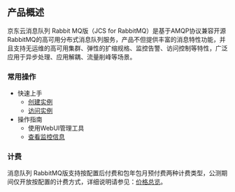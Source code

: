 ## 产品概述
京东云消息队列 Rabbit MQ版（JCS for RabbitMQ）是基于AMQP协议兼容开源RabbitMQ的高可用分布式消息队列服务，产品不但提供丰富的消息特性功能，并且支持无运维的高可用集群、弹性的扩缩规格、监控告警、访问控制等特性，广泛应用于异步处理、应用解耦、流量削峰等场景。
### 常用操作
- 快速上手
	- [创建实例](../Getting-Started/Create-RabbitMQ.md)
	- [访问实例](../Getting-Started/Connect-RabbitMQ.md)
- 操作指南
	- 使用WebUI管理工具
	- [查看监控信息](../Operation-Guide/Monitoring.md)
### 计费
消息队列 RabbitMQ版支持按配置后付费和包年包月预付费两种计费类型，公测期间仅开放按配置的计费方式，详细说明请参见：[价格总览](../Pricing/Price-Overview.md)。

